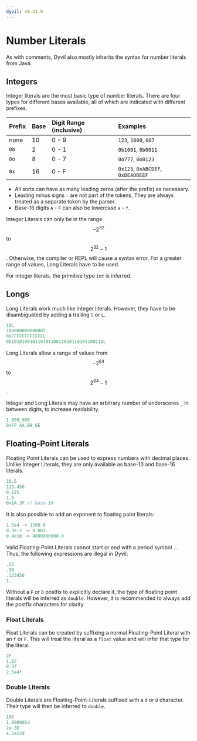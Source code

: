 ```yaml
---
dyvil: v0.31.0
---
```


# Number Literals

As with comments, Dyvil also mostly inherits the syntax for number literals from Java.

## Integers

Integer literals are the most basic type of number literals. There are four types for different bases available, all of which are indicated with different prefixes.

| Prefix | Base | Digit Range \(inclusive\) | Examples |
| :--- | :--- | :--- | :--- |
| none | 10 | 0 - 9 | `123`, `1000`, `007` |
| `0b` | 2 | 0 - 1 | `0b1001`, `0b0011` |
| `0o` | 8 | 0 - 7 | `0o777`, `0o0123` |
| `0x` | 16 | 0 - F | `0x123`, `0xABCDEF`, `0xDEADBEEF` |

* All sorts can have as many leading zeros \(after the prefix\) as necessary.
* Leading minus signs `-` are not part of the tokens. They are always treated as a separate token by the parser.
* Base-16 digits `A` - `F` can also be lowercase `a` - `f`.

Integer Literals can only be in the range $$-2^{32}$$ to $$2^{32}-1$$. Otherwise, the compiler or REPL will cause a syntax error. For a greater range of values, Long Literals have to be used.

For integer literals, the primitive type `int` is inferred.

## Longs

Long Literals work much like integer literals. However, they have to be disambiguated by adding a trailing `l` or `L`.

```java
10L
10000000000000l
0xFFFFFFFFFFFFL
0b10101001011010110011010110101100110L
```

Long Literals allow a range of values from $$-2^{64}$$ to $$2^{64}-1$$.

Integer and Long Literals may have an arbitrary number of underscores `_` in between digits, to increase readability.

```java
1_000_000
0xFF_AA_BB_EE
```

## Floating-Point Literals

Floating Point Literals can be used to express numbers with decimal places. Unlike Integer Literals, they are only available as base-10 and base-16 literals.

```java
10.5
123.456
0.125
1.0
0x1A.3F // base-16
```

It is also possible to add an exponent to floating point literals:

```java
1.5e4 -> 1500.0
0.3e-2 -> 0.003
0.4e10 -> 4000000000.0
```

Valid Floating-Point Literals cannot start or end with a period symbol `.`. Thus, the following expressions are illegal in Dyvil:

```java
.25
.50
.123456
1.
```

Without a `F` or `D` postfix to explicitly declare it, the type of floating point literals will be inferred as `double`. However, it is recommended to always add the postfix characters for clarity.

### Float Literals

Float Literals can be created by suffixing a normal Floating-Point Literal with an `f` or `F`. This will treat the literal as a `float` value and will infer that type for the literal.

```java
2F
1.5F
0.3f
2.5e4f
```

### Double Literals

Double Literals are Floating-Point-Literals suffixed with a `d` or `D` character. Their type will then be inferred to `double`.

```java
10D
1.000001d
2e-3D
4.5e12d
```

